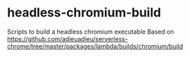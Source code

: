 # headless-chromium-build
Scripts to build a headless chromium executable
Based on https://github.com/adieuadieu/serverless-chrome/tree/master/packages/lambda/builds/chromium/build
